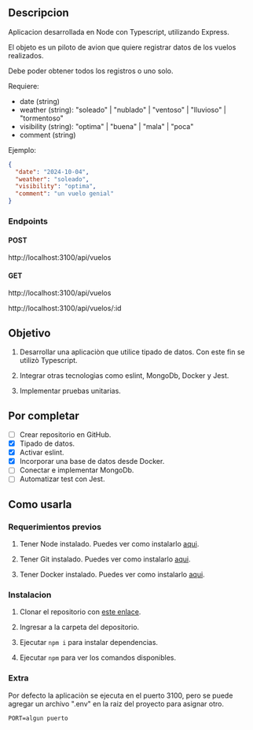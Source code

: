 ## Descripcion

Aplicacion desarrollada en Node con Typescript, utilizando Express.

El objeto es un piloto de avion que quiere registrar datos de los vuelos realizados.

Debe poder obtener todos los registros o uno solo.

Requiere:

* date (string)
* weather (string): "soleado" | "nublado" | "ventoso" | "lluvioso" | "tormentoso"
* visibility (string): "optima" | "buena" | "mala" | "poca"
* comment (string)

Ejemplo:

```json
{
  "date": "2024-10-04",
  "weather": "soleado",
  "visibility": "optima",
  "comment": "un vuelo genial"
}

```

### Endpoints

#### POST

http://localhost:3100/api/vuelos


#### GET

http://localhost:3100/api/vuelos

http://localhost:3100/api/vuelos/:id

## Objetivo

1. Desarrollar una aplicaciòn que utilice tipado de datos. Con este fin se utilizò Typescript.

2. Integrar otras tecnologìas como eslint, MongoDb, Docker y Jest.

3. Implementar pruebas unitarias.

## Por completar

* [ ] Crear repositorio en GitHub.
* [x] Tipado de datos.
* [x] Activar eslint.
* [x] Incorporar una base de datos desde Docker.
* [ ] Conectar e implementar MongoDb.
* [ ] Automatizar test con Jest.

## Como usarla

### Requerimientos previos

1. Tener Node instalado. Puedes ver como instalarlo [aqui](url "instalar Node").

2. Tener Git instalado. Puedes ver como instalarlo [aqui](url "instalar Git").

3. Tener Docker instalado. Puedes ver como instalarlo [aqui](url "instalar Docker").

### Instalacion

1. Clonar el repositorio con [este enlace](url "clonar repositorio").

2. Ingresar a la carpeta del depositorio.

3. Ejecutar `npm i` para instalar dependencias.

4. Ejecutar `npm` para ver los comandos disponibles.

### Extra

Por defecto la aplicaciòn se ejecuta en el puerto 3100, pero se puede agregar un archivo ".env" en la raiz del proyecto para asignar otro.

`PORT=algun puerto`
